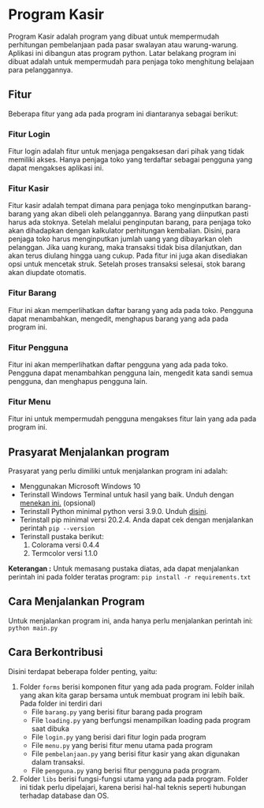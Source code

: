 # Program Kasir
Program Kasir adalah program yang dibuat untuk mempermudah perhitungan pembelanjaan pada pasar swalayan atau warung-warung. Aplikasi ini dibangun atas program python. Latar belakang program ini dibuat adalah untuk mempermudah para penjaga toko menghitung belajaan para pelanggannya. 


## Fitur
Beberapa fitur yang ada pada program ini diantaranya sebagai berikut:

### Fitur Login
Fitur login adalah fitur untuk menjaga pengaksesan dari pihak yang tidak  memiliki akses. Hanya penjaga toko yang terdaftar sebagai pengguna yang dapat mengakses aplikasi ini.

### Fitur Kasir
Fitur kasir adalah tempat dimana para penjaga toko menginputkan barang-barang yang akan dibeli oleh pelanggannya. Barang yang diinputkan pasti harus ada stoknya. Setelah melalui penginputan barang, para penjaga toko akan dihadapkan dengan kalkulator perhitungan kembalian. Disini, para penjaga toko harus menginputkan jumlah uang yang dibayarkan oleh pelanggan. Jika uang kurang, maka transaksi tidak bisa dilanjutkan, dan akan terus diulang hingga uang cukup. Pada fitur ini juga akan disediakan opsi untuk mencetak struk. Setelah proses transaksi selesai, stok barang akan diupdate otomatis.

### Fitur Barang
Fitur ini akan memperlihatkan daftar barang yang ada pada toko. Pengguna dapat menambahkan, mengedit, menghapus barang yang ada pada program ini.

### Fitur Pengguna
Fitur ini akan memperlihatkan daftar pengguna yang ada pada toko. Pengguna dapat menambahkan pengguna lain, mengedit kata sandi semua pengguna, dan menghapus pengguna lain.

### Fitur Menu
Fitur ini untuk mempermudah pengguna mengakses fitur lain yang ada pada program ini.

## Prasyarat Menjalankan program
Prasyarat yang perlu dimiliki untuk menjalankan program ini adalah:
* Menggunakan Microsoft Windows 10
* Terinstall Windows Terminal untuk hasil yang baik. Unduh dengan [menekan ini.](https://www.microsoft.com/en-us/p/windows-terminal/9n0dx20hk701?activetab=pivot:overviewtab) (opsional)
* Terinstall Python minimal python versi 3.9.0. Unduh [disini](https://www.python.org/downloads/release/python-390/).
* Terinstall pip minimal versi 20.2.4. Anda dapat cek dengan menjalankan perintah `pip --version`
* Terinstall pustaka berikut:
    1. Colorama versi 0.4.4
    2. Termcolor versi 1.1.0

**Keterangan :** Untuk memasang pustaka diatas, ada dapat menjalankan perintah ini pada folder teratas program: `pip install -r requirements.txt`

## Cara Menjalankan Program
Untuk menjalankan program ini, anda hanya perlu menjalankan perintah ini:
`python main.py`

## Cara Berkontribusi
Disini terdapat beberapa folder penting, yaitu:
1. Folder `forms` berisi komponen fitur yang ada pada program. Folder inilah yang akan kita garap bersama untuk membuat program ini lebih baik. Pada folder ini terdiri dari
    * File `barang.py` yang berisi fitur barang pada program
    * File `loading.py` yang berfungsi menampilkan loading pada program saat dibuka
    * File `login.py` yang berisi dari fitur login pada program
    * File `menu.py` yang berisi fitur menu utama pada program
    * File `pembelanjaan.py` yang berisi fitur kasir yang akan digunakan dalam transaksi.
    * File `pengguna.py` yang berisi fitur pengguna pada program.
2. Folder `libs` berisi fungsi-fungsi utama yang ada pada program. Folder ini tidak perlu dipelajari, karena berisi hal-hal teknis seperti hubungan terhadap database dan OS.